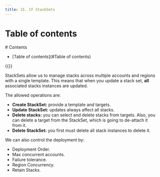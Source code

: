 ```yaml
---
title: 15. CF StackSets
---
```


# Table of contents
<div class='hidden'>
# Contents

- [Table of contents](#Table of contents)

</div>
{{<toc>}}

StackSets allow us to manage stacks across multiple accounts and regions with
a single template. This means that when you update a stack set, **all**
associated stacks instances are updated.

The allowed operations are:

- **Create StackSet:** provide a template and targets.
- **Update StackSet:** updates always affect all stacks.
- **Delete stacks:** you can select and delete stacks from targets. Also, you
  can delete a target from the StackSet, which is going to de-attach it from
  it.
- **Delete StackSet:** you first must delete all stack instances to delete it.

We can also control the deployment by:
- Deployment Order.
- Max concurrent accounts.
- Failure tolerance.
- Region Concurrency.
- Retain Stacks.
